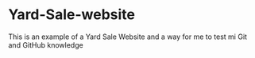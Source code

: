 # Yard-Sale-website
This is an example of a Yard Sale Website and a way for me to test mi Git and GitHub knowledge 
